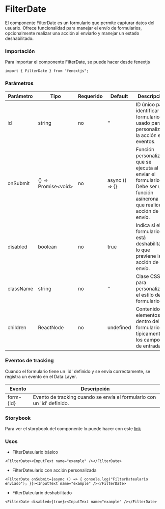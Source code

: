 # FilterDate

El componente FilterDate es un formulario que permite capturar datos del usuario. Ofrece funcionalidad para manejar el envío de formularios, opcionalmente realizar una acción al enviarlo y manejar un estado deshabilitado.

### Importación

Para importar el componente FilterDate, se puede hacer desde fenextjs

```tsx copy
import { FilterDate } from "fenextjs";
```

### Parámetros

| Parámetro | Tipo | Requerido | Default | Descripcion |
| --------- | ---- | --------- | ------- | ----------- |
| id | string | no | '' | ID único para identificar el formulario, usado para personalizar la acción en eventos. |
| onSubmit | () =\> Promise\<void\> | no | async () =\> \{\} | Función personalizada que se ejecuta al enviar el formulario. Debe ser una función asíncrona que realice la acción de envío. |
| disabled | boolean | no | true | Indica si el formulario está deshabilitado, lo que previene la acción de envío. |
| className | string | no | '' | Clase CSS para personalizar el estilo del formulario. |
| children | ReactNode | no | undefined | Contenido o elementos dentro del formulario, típicamente los campos de entrada. |

### Eventos de tracking

Cuando el formulario tiene un 'id' definido y se envía correctamente, se registra un evento en el Data Layer.

| Evento | Descripción |
| --- | --- |
| form-\{id\} | Evento de tracking cuando se envía el formulario con un 'id' definido. |

### Storybook

Para ver el storybook del componente lo puede hacer con este [link](https://fenextjs-component-storybook.vercel.app/?path=/story/filter-date--index)

### Usos

- FilterDateulario básico

```tsx copy
<FilterDate><InputText name="example" /></FilterDate>
```

- FilterDateulario con acción personalizada

```tsx copy
<FilterDate onSubmit={async () => { console.log("FilterDateulario enviado"); }}><InputText name="example" /></FilterDate>
```

- FilterDateulario deshabilitado

```tsx copy
<FilterDate disabled={true}><InputText name="example" /></FilterDate>
```

